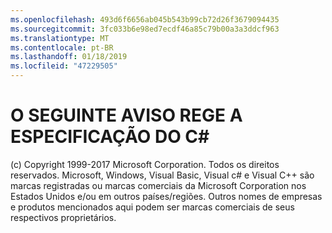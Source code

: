 ```yaml
---
ms.openlocfilehash: 493d6f6656ab045b543b99cb72d26f3679094435
ms.sourcegitcommit: 3fc033b6e98ed7ecdf46a85c79b00a3a3ddcf963
ms.translationtype: MT
ms.contentlocale: pt-BR
ms.lasthandoff: 01/18/2019
ms.locfileid: "47229505"
---
```

<a name="the-following-notice-governs-the-c-spec"></a>O SEGUINTE AVISO REGE A ESPECIFICAÇÃO DO C#
=====

(c) Copyright 1999-2017 Microsoft Corporation. Todos os direitos reservados.
Microsoft, Windows, Visual Basic, Visual c# e Visual C++ são marcas registradas ou marcas comerciais da Microsoft Corporation nos Estados Unidos e/ou em outros países/regiões.
Outros nomes de empresas e produtos mencionados aqui podem ser marcas comerciais de seus respectivos proprietários.
